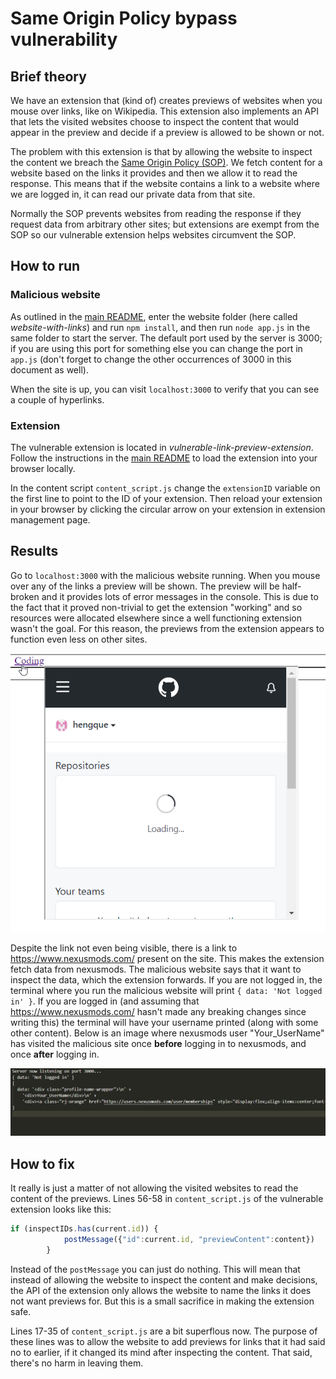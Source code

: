 # Same Origin Policy bypass vulnerability

## Brief theory
We have an extension that (kind of) creates previews of websites when you mouse over links, like on Wikipedia. This extension also implements an API that lets the visited websites choose to inspect the content that would appear in the preview and decide if a preview is allowed to be shown or not.

The problem with this extension is that by allowing the website to inspect the content we breach the [Same Origin Policy (SOP)](https://developer.mozilla.org/en-US/docs/Web/Security/Same-origin_policy). We fetch content for a website based on the links it provides and then we allow it to read the response. This means that if the website contains a link to a website where we are logged in, it can read our private data from that site. 

Normally the SOP prevents websites from reading the response if they request data from arbitrary other sites; but extensions are exempt from the SOP so our vulnerable extension helps websites circumvent the SOP. 

## How to run

### Malicious website
As outlined in the [main README](../README.md), enter the website folder (here called 
*website-with-links*) and run `npm install`, and then run `node app.js` in the same folder to start the server. The default port used by the server is 3000; if you are using this port for something else you can change the port in `app.js` (don't forget to change the other occurrences of 3000 in this document as well).

When the site is up, you can visit `localhost:3000` to verify that you can see a couple of hyperlinks.  

### Extension
The vulnerable extension is located in *vulnerable-link-preview-extension*. Follow the instructions in the [main README](../README.md) to load the extension into your browser locally. 

In the content script `content_script.js` change the `extensionID` variable on the first line to point to the ID of your extension. Then reload your extension in your browser by clicking the circular arrow on your extension in extension management page.

## Results
Go to `localhost:3000` with the malicious website running. When you mouse over any of the links a preview will be shown. The preview will be half-broken and it provides lots of error messages in the console. This is due to the fact that it proved non-trivial to get the extension "working" and so resources were allocated elsewhere since a well functioning extension wasn't the goal. For this reason, the previews from the extension appears to function even less on other sites.

![GitHub preview](./images/github_preview.png "GitHub preview")

Despite the link not even being visible, there is a link to https://www.nexusmods.com/ present on the site. This makes the extension fetch data from nexusmods. The malicious website says that it want to inspect the data, which the extension forwards. If you are not logged in, the terminal where you run the malicious website will print `{ data: 'Not logged in' }`. If you are logged in (and assuming that https://www.nexusmods.com/ hasn't made any breaking changes since writing this) the terminal will have your username printed (along with some other content). Below is an image where nexusmods user "Your_UserName" has visited the malicious site once **before** logging in to nexusmods, and once **after** logging in.

![Data steal from nexusmods](./images/data_steal.png "Data steal from nexusmods")

## How to fix
It really is just a matter of not allowing the visited websites to read the content of the previews. Lines 56-58 in `content_script.js` of the vulnerable extension looks like this:
```javascript
if (inspectIDs.has(current.id)) {
			postMessage({"id":current.id, "previewContent":content})
		}
```

Instead of the `postMessage` you can just do nothing. This will mean that instead of allowing the website to inspect the content and make decisions, the API of the extension only allows the website to name the links it does not want previews for. But this is a small sacrifice in making the extension safe.

Lines 17-35 of `content_script.js` are a bit superflous now. The purpose of these lines was to allow the website to add previews for links that it had said no to earlier, if it changed its mind after inspecting the content. That said, there's no harm in leaving them.
